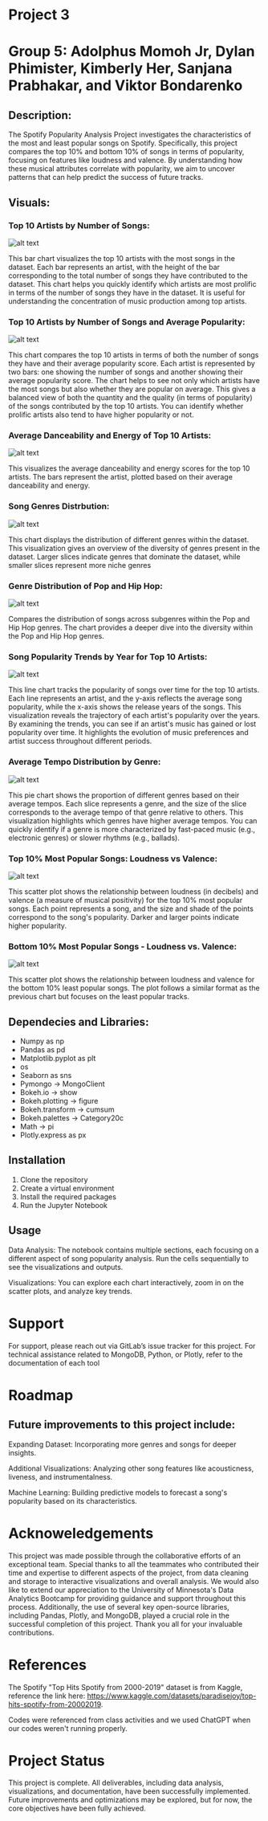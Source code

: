 # __Project 3__

# Group 5: Adolphus Momoh Jr, Dylan Phimister, Kimberly Her, Sanjana Prabhakar, and Viktor Bondarenko 

## Description: 

The Spotify Popularity Analysis Project investigates the characteristics of the most and least popular songs on Spotify. Specifically, this project compares the top 10% and bottom 10% of songs in terms of popularity, focusing on features like loudness and valence. By understanding how these musical attributes correlate with popularity, we aim to uncover patterns that can help predict the success of future tracks.

## Visuals: 

### Top 10 Artists by Number of Songs: 
![alt text](<Visuals_PNG(use _for_README)/Top_10_Artists_by_Number_of_Songs.png>)

This bar chart visualizes the top 10 artists with the most songs in the dataset. Each bar represents an artist, with the height of the bar corresponding to the total number of songs they have contributed to the dataset. This chart helps you quickly identify which artists are most prolific in terms of the number of songs they have in the dataset. It is useful for understanding the concentration of music production among top artists.

### Top 10 Artists by Number of Songs and Average Popularity: 
![alt text](<Visuals_PNG(use _for_README)/Top_10_Artists_by_Number_of_Songs_and_Popularity.png>)

This chart compares the top 10 artists in terms of both the number of songs they have and their average popularity score. Each artist is represented by two bars: one showing the number of songs and another showing their average popularity score. The chart helps to see not only which artists have the most songs but also whether they are popular on average. This gives a balanced view of both the quantity and the quality (in terms of popularity) of the songs contributed by the top 10 artists. You can identify whether prolific artists also tend to have higher popularity or not.

### Average Danceability and Energy of Top 10 Artists: 
![alt text](<Visuals_PNG(use _for_README)/Danceability_and_Energy.png>)

This visualizes the average danceability and energy scores for the top 10 artists. The bars represent the  artist, plotted based on their average danceability and energy. 

### Song Genres Distrbution: 
![alt text](<Visuals_PNG(use _for_README)/Song_Genres_Distribution.png>)

This chart displays the distribution of different genres within the dataset. This visualization gives an overview of the diversity of genres present in the dataset. Larger slices indicate genres that dominate the dataset, while smaller slices represent more niche genres

### Genre Distribution of Pop and Hip Hop: 
![alt text](<Visuals_PNG(use _for_README)/Genre_Distribution_of_Selected_Artists.png>)

Compares the distribution of songs across subgenres within the Pop and Hip Hop genres. The chart provides a deeper dive into the diversity within the Pop and Hip Hop genres. 

### Song Popularity Trends by Year for Top 10 Artists: 
![alt text](<Visuals_PNG(use _for_README)/Song_Popularity_Trends.png>)

This line chart tracks the popularity of songs over time for the top 10 artists. Each line represents an artist, and the y-axis reflects the average song popularity, while the x-axis shows the release years of the songs. This visualization reveals the trajectory of each artist's popularity over the years. By examining the trends, you can see if an artist's music has gained or lost popularity over time. It highlights the evolution of music preferences and artist success throughout different periods.

### Average Tempo Distribution by Genre: 
![alt text](<Visuals_PNG(use _for_README)/Average_Tempo_Distribution_by_Genre.png>)

This pie chart shows the proportion of different genres based on their average tempos. Each slice represents a genre, and the size of the slice corresponds to the average tempo of that genre relative to others. This visualization highlights which genres have higher average tempos. You can quickly identify if a genre is more characterized by fast-paced music (e.g., electronic genres) or slower rhythms (e.g., ballads).

### Top 10% Most Popular Songs: Loudness vs Valence: 
![alt text](<Visuals_PNG(use _for_README)/Top_10_Percent.png>)

This scatter plot shows the relationship between loudness (in decibels) and valence (a measure of musical positivity) for the top 10% most popular songs. Each point represents a song, and the size and shade of the points correspond to the song's popularity. Darker and larger points indicate higher popularity.

### Bottom 10% Most Popular Songs - Loudness vs. Valence: 
![alt text](<Visuals_PNG(use _for_README)/Bottom_10_Percent.png>)

This scatter plot shows the relationship between loudness and valence for the bottom 10% least popular songs. The plot follows a similar format as the previous chart but focuses on the least popular tracks.

## Dependecies and Libraries:
- Numpy as np
- Pandas as pd
- Matplotlib.pyplot as plt
- os
- Seaborn as sns
- Pymongo -> MongoClient
- Bokeh.io -> show
- Bokeh.plotting -> figure
- Bokeh.transform -> cumsum
- Bokeh.palettes -> Category20c
- Math -> pi
- Plotly.express as px

## Installation
1. Clone the repository 
2. Create a virtual environment
3. Install the required packages
4. Run the Jupyter Notebook

## Usage 
Data Analysis: The notebook contains multiple sections, each focusing on a different aspect of song popularity analysis. Run the cells sequentially to see the visualizations and outputs.

Visualizations: You can explore each chart interactively, zoom in on the scatter plots, and analyze key trends.

# Support 
For support, please reach out via GitLab’s issue tracker for this project. For technical assistance related to MongoDB, Python, or Plotly, refer to the documentation of each tool

# Roadmap
## Future improvements to this project include:

Expanding Dataset: Incorporating more genres and songs for deeper insights.

Additional Visualizations: Analyzing other song features like acousticness, liveness, and instrumentalness.

Machine Learning: Building predictive models to forecast a song's popularity based on its characteristics.

# Acknoweledgements 
This project was made possible through the collaborative efforts of an exceptional team. Special thanks to all the teammates who contributed their time and expertise to different aspects of the project, from data cleaning and storage to interactive visualizations and overall analysis. We would also like to extend our appreciation to the University of Minnesota's Data Analytics Bootcamp for providing guidance and support throughout this process. Additionally, the use of several key open-source libraries, including Pandas, Plotly, and MongoDB, played a crucial role in the successful completion of this project. Thank you all for your invaluable contributions. 


# References
The Spotify "Top Hits Spotify from 2000-2019" dataset is from Kaggle, reference the link here: https://www.kaggle.com/datasets/paradisejoy/top-hits-spotify-from-20002019.

Codes were referenced from class activities and we used ChatGPT when our codes weren't running properly. 

# Project Status
This project is complete. All deliverables, including data analysis, visualizations, and documentation, have been successfully implemented. Future improvements and optimizations may be explored, but for now, the core objectives have been fully achieved.



